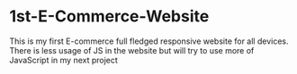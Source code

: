 # 1st-E-Commerce-Website
This is my first E-commerce full fledged responsive website for all devices. There is less usage of JS in the website but will try to use more of JavaScript in my next project
